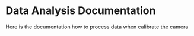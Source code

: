 # Data Analysis Documentation
 Here is the documentation how to process data when calibrate the camera
